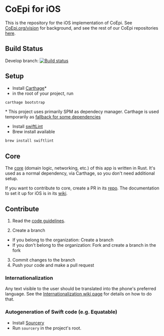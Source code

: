 # CoEpi for iOS

This is the repository for the iOS implementation of CoEpi. See [CoEpi.org/vision](https://www.coepi.org/vision.html) for background, and see the rest of our CoEpi repositories [here](https://github.com/Co-Epi). 

## Build Status

Develop branch: [![Build status](https://build.appcenter.ms/v0.1/apps/d7359ba7-b4c3-4827-854f-a7c16628b2fe/branches/develop/badge)](https://appcenter.ms/users/scottleibrand/apps/CoEpi-iOS/build/branches/develop)

## Setup

- Install [Carthage](https://github.com/Carthage/Carthage)*
- in the root of your project, run
```ruby
carthage bootstrap
```
\* This project uses primarily SPM as dependecy manager. Carthage is used temporarily as [fallback for some dependencies](https://github.com/Co-Epi/app-ios/wiki/Architecture) 

- Install [swiftLint](https://github.com/realm/SwiftLint/releases)
- Brew install available
``` ruby
brew install swiftlint
```

## Core

The [core](https://github.com/Co-Epi/app-backend-rust) (domain logic, networking, etc.) of this app is written in Rust. It's used as a normal dependency, via Carthage, so you don't need additional setup.

If you want to contribute to core, create a PR in its [repo](https://github.com/Co-Epi/app-backend-rust). The documentation to set it up for iOS is in its [wiki](https://github.com/Co-Epi/app-backend-rust/wiki/Building-library-for-iOS).

## Contribute

1. Read the [code guidelines](https://github.com/Co-Epi/app-ios/wiki/Code-guidelines).

2. Create a branch
- If you belong to the organization:
Create a branch
- If you don't belong to the organization:
Fork and create a branch in the fork

3. Commit changes to the branch
4. Push your code and make a pull request

### Internationalization

Any text visible to the user should be translated into the phone's preferred language.
See the [Internationalization wiki page](https://github.com/Co-Epi/app-ios/wiki/Internationalization) for details on how to do that.

### Autogeneration of Swift code (e.g. Equatable)

- Install [Sourcery](https://github.com/krzysztofzablocki/Sourcery#installation)
- Run `sourcery` in the project's root.

